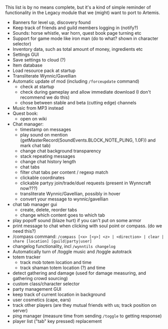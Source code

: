 This list is by no means complete, but it's a kind of simple reminder of functionality in the Legacy module that we (might) want to port to Artemis.


* Banners for level up, discovery found
* Keep track of friends and guild members logging in (notify?)
* Sounds: horse whistle, war horn, quest book page turning etc
* Support for game mode like iron man (do to what? shown in character selector)
* Inventory data, such as total amount of money, ingredients etc
* Settings GUI
* Save settings to cloud (?)
* Item database
* Load resource pack at startup
* Transliterate Wynnic/Gavellian
* Automatic update of mod (including `/forceupdate` command)
  - check at startup
  - check during gameplay and allow immediate download (I don't recommend we do this)
  - chose between stable and beta (cutting edge) channels
* Music from MP3 instead
* Quest book:
   - open on wiki
* Chat manager:
   - timestamp on messages
   - play sound on mention (getMasterRecord(SoundEvents.BLOCK_NOTE_PLING, 1.0F)) and mark chat tab)
   - change chat background transparency
   - stack repeating messages
   - change chat history length
   - chat tabs
   - filter chat tabs per content / regexp match
   - clickable coordinates
   - clickable partyy join/trade/duel requests (present in Wynncraft now???)
   - transliterate Wynnic/Gavellian, possibly in hover
   - convert your message to wynnic/gavellian
* chat tab manager gui
   - create, delete, reorder tabs
   - change which content goes to which tab
* play popoff sound (blaze hurt) if you can't put on some armor
* print message to chat when clicking with soul point or compass. (do we need this?)
* /compass command: `/compass [<x> [<y>] <z> | <direction> | clear | share [location] [guild|party|user]`
* changelog functionality, incl `/wynntils changelog`
* Automatically turn of /toggle music and /toggle autotrack
* totem tracker
   - track mob totem location and time
   - track shaman totem location (?) and time
* detect gathering and damage (used for damage measuring, and gathering crowd sourcing)
* custom class/character selector
* party management GUI
* keep track of current location in background
* user cosmetics (cape, ears)
* track other players (are they mutual friends with us; track position on server)
* ping manager (measure time from sending `/toggle` to getting response)
* player list ("tab" key pressed) replacement
